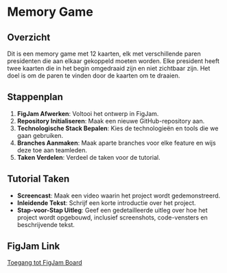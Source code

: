 # Memory Game

## Overzicht

Dit is een memory game met 12 kaarten, elk met verschillende paren presidenten die aan elkaar gekoppeld moeten worden. Elke president heeft twee kaarten die in het begin omgedraaid zijn en niet zichtbaar zijn. Het doel is om de paren te vinden door de kaarten om te draaien.

## Stappenplan

1. **FigJam Afwerken**: Voltooi het ontwerp in FigJam.
2. **Repository Initialiseren**: Maak een nieuwe GitHub-repository aan.
3. **Technologische Stack Bepalen**: Kies de technologieën en tools die we gaan gebruiken.
4. **Branches Aanmaken**: Maak aparte branches voor elke feature en wijs deze toe aan teamleden.
5. **Taken Verdelen**: Verdeel de taken voor de tutorial.

## Tutorial Taken

- **Screencast**: Maak een video waarin het project wordt gedemonstreerd.
- **Inleidende Tekst**: Schrijf een korte introductie over het project.
- **Stap-voor-Stap Uitleg**: Geef een gedetailleerde uitleg over hoe het project wordt opgebouwd, inclusief screenshots, code-vensters en beschrijvende tekst.

## FigJam Link

[Toegang tot FigJam Board](https://www.figma.com/board/kpmygAZOKu7yRFFfOUW5hr/Untitled?node-id=4-131&t=xu8RyfwCM6DRKoRL-1)
